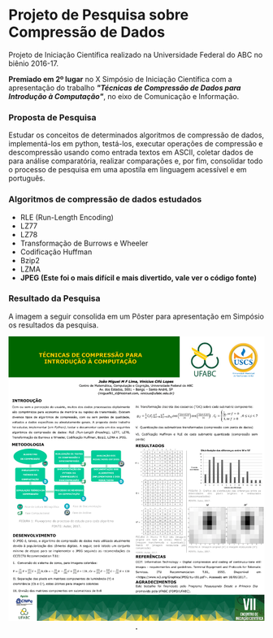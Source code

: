 # __Projeto de Pesquisa sobre Compressão de Dados__

Projeto de Iniciação Científica realizado na Universidade Federal do ABC no biênio 2016-17.

__Premiado em 2º lugar__ no X Simpósio de Iniciação Científica com a apresentação do trabalho *__"Técnicas de Compressão de Dados para Introdução à Computação"__*, no eixo de Comunicação e Informação.

### Proposta de Pesquisa

Estudar os conceitos de determinados algoritmos de compressão de dados, implementá-los em python, testá-los, executar operações de compressão e descompressão usando como entrada textos em ASCII, coletar dados de para análise comparatória, realizar comparações e, por fim, consolidar todo o processo de pesquisa em uma apostila em linguagem acessível e em português.

### Algoritmos de compressão de dados estudados

* RLE (Run-Length Encoding)
* LZ77
* LZ78
* Transformação de Burrows e Wheeler
* Codificação Huffman
* Bzip2
* LZMA
* **JPEG (Este foi o mais difícil e mais divertido, vale ver o código fonte)**

### Resultado da Pesquisa

A imagem a seguir consolida em um Pôster para apresentação em Simpósio os resultados da pesquisa.

<p align="center">
  <img src="poster.png">
  <b>.</b><br>
</p>